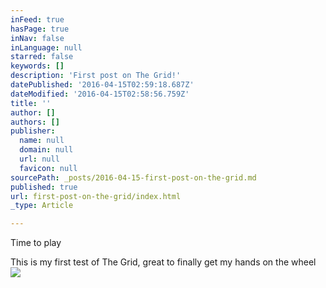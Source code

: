 ```yaml
---
inFeed: true
hasPage: true
inNav: false
inLanguage: null
starred: false
keywords: []
description: 'First post on The Grid!'
datePublished: '2016-04-15T02:59:18.687Z'
dateModified: '2016-04-15T02:58:56.759Z'
title: ''
author: []
authors: []
publisher:
  name: null
  domain: null
  url: null
  favicon: null
sourcePath: _posts/2016-04-15-first-post-on-the-grid.md
published: true
url: first-post-on-the-grid/index.html
_type: Article

---
```

Time to play

This is my first test of The Grid, great to finally get my hands on the wheel
![](https://the-grid-user-content.s3-us-west-2.amazonaws.com/9be23946-a12b-4f69-a456-49be67a432bb.jpg)
